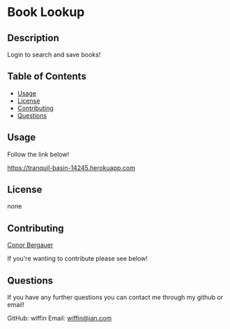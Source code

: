 # Book Lookup

## Description

Login to search and save books!

## Table of Contents

* [Usage](#usage)
* [License](#license)
* [Contributing](#contributing)
* [Questions](#questions)

## Usage

Follow the link below!

https://tranquil-basin-14245.herokuapp.com

## License

none

## Contributing

[Conor Bergauer](https://github.com/cnb10100)

If you're wanting to contribute please see below!

## Questions

If you have any further questions you can contact me through my github or email!

GitHub:  wiffin
Email:   wiffin@ian.com
